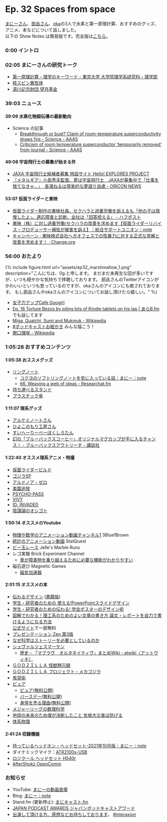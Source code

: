 # Ep. 32 Spaces from space

[まにーさん](https://twitter.com/maraky99)、[部品さん](https://twitter.com/tjmlab)、[oka](https://twitter.com/nowohyeah)の3人で水素と第一原理計算、おすすめのグッズ、アニメ、本などについて話しました。  
以下の Show Notes は簡易版です。完全版は[こちら](https://interaxion-podcast.github.io/32)。


### 0:00 イントロ

### 02:05 まにーさんの研究トーク

- [第一原理計算 - 理学のキーワード - 東京大学 大学院理学系研究科・理学部](https://www.s.u-tokyo.ac.jp/ja/story/newsletter/keywords/03/03.html)
- [核スピン異性体](https://ja.wikipedia.org/wiki/%E6%A0%B8%E3%82%B9%E3%83%94%E3%83%B3%E7%95%B0%E6%80%A7%E4%BD%93)
- [湯川記念財団 望月基金](http://extreme.phys.sci.kobe-u.ac.jp/motizuki/profile.html)  

### 39:03 ニュース

#### 39:09 水素化物超伝導の最新動向

- Science の記事
  - [Breakthrough or bust? Claim of room-temperature superconductivity draws fire - Science - AAAS](https://www.science.org/content/article/breakthrough-or-bust-claim-room-temperature-superconductivity-draws-fire)
  - [Criticism of room temperature superconductor ‘temporarily removed’ from journal - Science - AAAS](https://www.science.org/content/article/criticism-room-temperature-superconductor-temporarily-removed-journal)

#### 49:08 宇宙飛行士の募集が始まる件

- [JAXA 宇宙飛行士候補者募集 特設サイト Hello! EXPLORES PROJECT](https://astro-mission.jaxa.jp/astro_selection/)
- [『メタルギア』小島秀夫監督、夢は宇宙飛行士　JAXAが募集中で「仕事を捨てなきゃ…」　長濱ねるは現実的な夢語り自虐 - ORICON NEWS](https://www.oricon.co.jp/news/2215692/full/)

#### 53:07 仮面ライダーと東映

- [仮面ライダー制作の東映社員、セクハラと過重労働を訴えるも「他の子は我慢したよ」。適応障害と診断、会社は「回答控える」 - ハフポスト](https://www.huffingtonpost.jp/entry/story_jp_61a05491e4b07fe2011747de)
- [東映（株）に対し過重労働/セクハラの改善を求めます【仮面ライダーリバイス・プロデューサー補佐が被害を訴え】｜総合サポートユニオン｜note](https://note.com/sguion/n/n468865111027)
- [キャンペーン · 東映株式会社へガオフェスでの性暴力に対する正式な見解と改善を求めます！ · Change.org](https://www.change.org/p/%E6%9D%B1%E6%98%A0%E6%A0%AA%E5%BC%8F%E4%BC%9A%E7%A4%BE-%E6%9D%B1%E6%98%A0%E3%81%AB%E3%82%AC%E3%82%AA%E3%83%95%E3%82%A7%E3%82%B9%E3%81%A7%E3%81%AE%E6%80%A7%E6%9A%B4%E5%8A%9B%E3%81%AB%E5%AF%BE%E3%81%99%E3%82%8B%E6%AD%A3%E5%BC%8F%E3%81%AA%E8%A6%8B%E8%A7%A3%E3%81%A8%E6%94%B9%E5%96%84%E3%82%92%E6%B1%82%E3%82%81%E3%81%BE%E3%81%99)

### 56:00 おたより

{% include figure.html url="assets/ep32_marshmallow_1.png" description="こんにちは、0g.と申します。  まだまだ未再生な回が多いですが、いつも穏やかな気持ちで拝聴しております。  部品さんのTwitterアイコンがかわいいといつも思っているのですが、okaさんのアイコンにも癒されております。  もし部品さんやokaさんのアイコンについてお話し頂けたら嬉しい。" %}

- [女子力アップCafe Googirl](https://googirl.jp/)
- [Ep. 16 Torture Bezos by piling lots of Kindle tablets on his lap | あらB.fm](https://arkbfm.github.io/episode/16) でも話してます
- [Miga, Quatchi, Sumi and Mukmuk - Wikipedia](https://en.wikipedia.org/wiki/Miga,_Quatchi,_Sumi_and_Mukmuk)
- [#ポッドキャストお絵かき](https://twitter.com/search?q=%23%E3%83%9D%E3%83%83%E3%83%89%E3%82%AD%E3%83%A3%E3%82%B9%E3%83%88%E3%81%8A%E7%B5%B5%E3%81%8B%E3%81%8D&src=typed_query&f=live) みんな描こう！
- [関口理咲 - Wikipedia](https://ja.wikipedia.org/wiki/%E9%96%A2%E5%8F%A3%E7%90%86%E5%92%B2)

### 1:05:28 おすすめコンテンツ

#### 1:05:38 おススメグッズ

- [リングノート](https://www.kokuyo-st.co.jp/stationery/softring-note/)
  - [コクヨのソフトリングノートを気に入っている話｜まにー｜note](https://note.com/maraky99/n/nbe4a252a2f49)
  - [66. Weaving a web of ideas - Researchat.fm](https://researchat.fm/episode/66)
- [持ち運べるスタンド](https://www.kingjim.co.jp/sp/spot/toolstand/)
- [プラスチック傘](https://www.caetlaltd.co.jp/product/plus-tic/)

#### 1:11:07 理系グッズ

- [アルケミノートさん](https://suzu.booth.pm/)
- [ひよこのもり工房さん](https://suzuri.jp/kaeru_san)
- [すいへーりーべーぼくしろたん](https://amzn.to/3oIut8r)
- [幻の「ブルーバックスコーヒー」オリジナルマグカップが手に入るチャンス！ - ブルーバックスアウトリーチ - 講談社](https://outreach.bluebacks.jp/project/home/22)

#### 1:22:40 オススメ理系アニメ・特撮

- [仮面ライダービルド](https://www.tv-asahi.co.jp/build/)
- [ゴジラSP](https://godzilla-sp.jp/)
- [アルドノア・ゼロ](https://www.aldnoahzero.com/)
- [楽園追放](https://rakuen-tsuiho.com/)
- [PSYCHO-PASS](https://psycho-pass.com/archive/)
- [VIVY](https://vivy-portal.com/)
- [ID: INVADED](https://id-invaded-anime.com/)
- [陰謀論のオシゴト](https://www.netflix.com/jp/title/80995819)

#### 1:50:14 オススメのYoutube

- [物理や数学のアニメーション動画チャンネル1](https://www.youtube.com/watch?v=spUNpyF58BY) 3Blue1Brown
- [統計のアニメーション動画](https://www.youtube.com/watch?v=yIYKR4sgzI8) StatQuest
- [ビー玉レース](https://www.youtube.com/watch?v=O2AbcCbyJ2U) Jelle's Marble Runs
- レゴ実験 Brick Experiment Channel
  - [車が障害物を乗り越えるために必要な機能がわかりやすい](https://www.youtube.com/watch?v=MwHHErfX9hI)
- 磁石遊び Magnetic Games
  - [磁気加速器](https://www.youtube.com/watch?v=fdoLXChlJ_4)

#### 2:01:15 オススメの本

- [伝わるデザイン](https://tsutawarudesign.com/) ([書籍版](https://amzn.to/3pKfdY1))
- [学生・研究者のための 使える!PowerPointスライドデザイン](https://amzn.to/3lSeQt1)
- [学生・研究者のための伝わる! 学会ポスターのデザイン術](https://amzn.to/3DQmvhD)
- [図解でわかる！理工系のためのよい文章の書き方 論文・レポートを自力で書けるようになる方法](https://amzn.to/3lSf979)  
  [公式サイト](https://www.shoeisha.co.jp/book/detail/9784798158891)で一部無料
- [プレゼンテーション Zen 第3版](https://amzn.to/3ILTMOL)
- [なぜ科学はストーリーを必要としているのか](https://amzn.to/3m0c1qa)
- [シュヴァルツェスマーケン](https://amzn.to/3rXDaxD)
  - [歴史 - 「マブラヴ　オルタネイティヴ」まとめWiki - atwiki（アットウィキ）](https://w.atwiki.jp/wiki9_alternative/pages/18.html)  
- [ＧＯＤＺＩＬＬＡ 怪獣黙示録](https://amzn.to/3DJzuBJ)
- [ＧＯＤＺＩＬＬＡ プロジェクト・メカゴジラ](https://amzn.to/3ylcVCC)
- [鬼哭街](https://amzn.to/3rTo4t2)
- [ピュア](https://amzn.to/3IISuEr)
  - [ピュア(無料公開)](https://www.hayakawabooks.com/n/n4a87df16f286)
  - [バースデー(無料公開)](https://www.hayakawabooks.com/n/n0f0d2eddeed9)
  - [身体を売る理由(無料公開)](https://www.hayakawabooks.com/n/n7828d7d03c07)
- [メジャーリーグの数理科学](https://www.maruzen-publishing.co.jp/item/b294310.html)
- [地球の未来のため僕が決断したこと 気候大災害は防げる](https://amzn.to/3lVpMGw)
- [体系物理](https://amzn.to/31RXLbR)

#### 2:41:24 収録機器

- [持っているヘッドホン・ヘッドセット-2021年10月版｜まにー｜note](https://note.com/maraky99/n/n4d4d03ea46ae)
- ダイナミックマイク：[ATR2100x-USB](https://amzn.to/3dQeJtz)  
- [ロジクール ヘッドセット H540r](https://amzn.to/3EKkN2K)  
- [AfterShokz OpenComm](https://amzn.to/3IEk7yt)  

### お知らせ

- YouTube: [まにーの動画倉庫](https://www.youtube.com/channel/UC1UL1TlXRuaHCTSbeGMRfww)
- Blog: [まにー｜note](https://note.com/maraky99/)
- Stand.fm (更新停止): [まにキャスト.fm](https://stand.fm/channels/5f39c376907968e29d2410c3)
- [JAPAN PODCAST AWARDS ジャパンポッドキャストアワード](https://japanpodcastawards.com/)
- [出演して頂ける方、感想などお待ちしております](https://interaxion-podcast.github.io/feedback/)。 [#interaxion](https://twitter.com/hashtag/interaxion)
